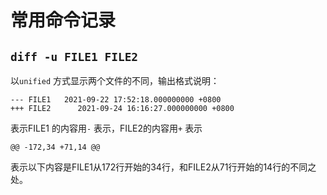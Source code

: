 # 常用命令记录

## `diff -u FILE1 FILE2`

以`unified` 方式显示两个文件的不同，输出格式说明：

```
--- FILE1   2021-09-22 17:52:18.000000000 +0800
+++ FILE2      2021-09-24 16:16:27.000000000 +0800
```

表示FILE1 的内容用`-` 表示，FILE2的内容用`+` 表示

```
@@ -172,34 +71,14 @@
```

表示以下内容是FILE1从172行开始的34行，和FILE2从71行开始的14行的不同之处。